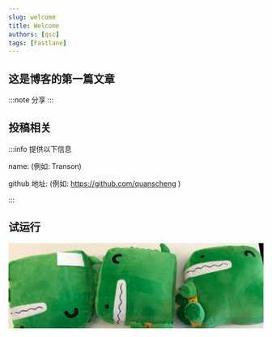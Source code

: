 ```yaml
---
slug: welcome
title: Welcome
authors: [qsc]
tags: [Fastlane]
---
```


## 这是博客的第一篇文章

:::note
分享
:::

## 投稿相关

:::info 提供以下信息

name: (例如: Transon)

github 地址: (例如: https://github.com/quanscheng )

:::

## 试运行

![图片](docusaurus-plushie-banner.jpeg)
